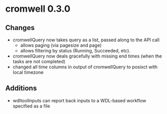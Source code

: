 # cromwell 0.3.0

## Changes

- cromwellQuery now takes query as a list, passed along to the API call
    - allows paging (via pagesize and page)
    - allows filtering by status (Running, Succeeded, etc).
- cromwellQuery now deals gracefully with missing end times (when the tasks are not completed)
- changed all time columns in output of cromwellQuery to posixct with local timezone

## Additions

- wdltoolInputs can report back inputs to a WDL-based workflow specified as a file

